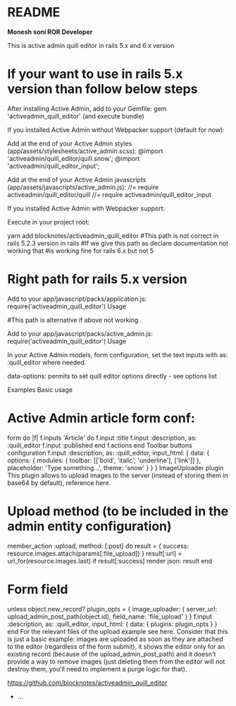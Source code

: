 # README
 **Monesh soni ROR Developer**
 
 
This is active admin quill editor in rails 5.x and  6.x version
# If your want to use in rails 5.x version than follow below steps

After installing Active Admin, add to your Gemfile: gem 'activeadmin_quill_editor' (and execute bundle)

If you installed Active Admin without Webpacker support (default for now):

Add at the end of your Active Admin styles (app/assets/stylesheets/active_admin.scss):
@import 'activeadmin/quill_editor/quill.snow';
@import 'activeadmin/quill_editor_input';

Add at the end of your Active Admin javascripts (app/assets/javascripts/active_admin.js):
//= require activeadmin/quill_editor/quill
//= require activeadmin/quill_editor_input

If you installed Active Admin with Webpacker support:

Execute in your project root:

yarn add blocknotes/activeadmin_quill_editor
#This path is not correct in rails 5.2.3 version in rails 
#If we give this path as declare documentation not working that #is working fine for rails 6.x but not 5
<h1> Right path for rails 5.x version</h1>
Add to your app/javascript/packs/application.js:
require('activeadmin_quill_editor')
Usage

#This path is alternative if above not working .

Add to your app/javascript/packs/active_admin.js:
require('activeadmin_quill_editor')
Usage

In your Active Admin models, form configuration, set the text inputs with as: :quill_editor where needed.

data-options: permits to set quill editor options directly - see options list

Examples
Basic usage
# Active Admin article form conf:
  form do |f|
    f.inputs 'Article' do
      f.input :title
      f.input :description, as: :quill_editor
      f.input :published
    end
    f.actions
  end
Toolbar buttons configuration
f.input :description, as: :quill_editor, input_html: { data: { options: { modules: { toolbar: [['bold', 'italic', 'underline'], ['link']] }, placeholder: 'Type something...', theme: 'snow' } } }
ImageUploader plugin
This plugin allows to upload images to the server (instead of storing them in base64 by default), reference here.

# Upload method (to be included in the admin entity configuration)
member_action :upload, method: [:post] do
  result = { success: resource.images.attach(params[:file_upload]) }
  result[:url] = url_for(resource.images.last) if result[:success]
  render json: result
end
# Form field
unless object.new_record?
  plugin_opts = { image_uploader: { server_url: upload_admin_post_path(object.id), field_name: 'file_upload' } }
  f.input :description, as: :quill_editor, input_html: { data: { plugins: plugin_opts } }
end
For the relevant files of the upload example see here. Consider that this is just a basic example: images are uploaded as soon as they are attached to the editor (regardless of the form submit), it shows the editor only for an existing record (because of the upload_admin_post_path) and it doesn't provide a way to remove images (just deleting them from the editor will not destroy them, you'll need to implement a purge logic for that).

https://github.com/blocknotes/activeadmin_quill_editor
* ...
